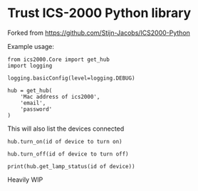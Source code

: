 # Trust ICS-2000 Python library

Forked from https://github.com/Stijn-Jacobs/ICS2000-Python

Example usage:
```
from ics2000.Core import get_hub
import logging

logging.basicConfig(level=logging.DEBUG)

hub = get_hub(
    'Mac address of ics2000',
    'email',
    'password'
)
```

This will also list the devices connected
```
hub.turn_on(id of device to turn on)
  
hub.turn_off(id of device to turn off)

print(hub.get_lamp_status(id of device))
```

Heavily WIP
